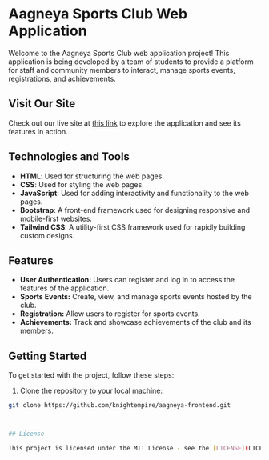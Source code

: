  # Aagneya Sports Club Web Application

Welcome to the Aagneya Sports Club web application project! This application is being developed by a team of students to provide a platform for staff and community members to interact, manage sports events, registrations, and achievements.

## Visit Our Site

Check out our live site at [this link](https://knightempire.github.io/aagneya-frontend/homepage/home.html) to explore the application and see its features in action.


## Technologies and Tools

- **HTML**: Used for structuring the web pages.
- **CSS**: Used for styling the web pages.
- **JavaScript**: Used for adding interactivity and functionality to the web pages.
- **Bootstrap**: A front-end framework used for designing responsive and mobile-first websites.
- **Tailwind CSS**: A utility-first CSS framework used for rapidly building custom designs.

## Features

- **User Authentication:** Users can register and log in to access the features of the application.
- **Sports Events:** Create, view, and manage sports events hosted by the club.
- **Registration:** Allow users to register for sports events.
- **Achievements:** Track and showcase achievements of the club and its members.

## Getting Started

To get started with the project, follow these steps:

1. Clone the repository to your local machine:

```bash
git clone https://github.com/knightempire/aagneya-frontend.git



## License

This project is licensed under the MIT License - see the [LICENSE](LICENSE) file for details.

